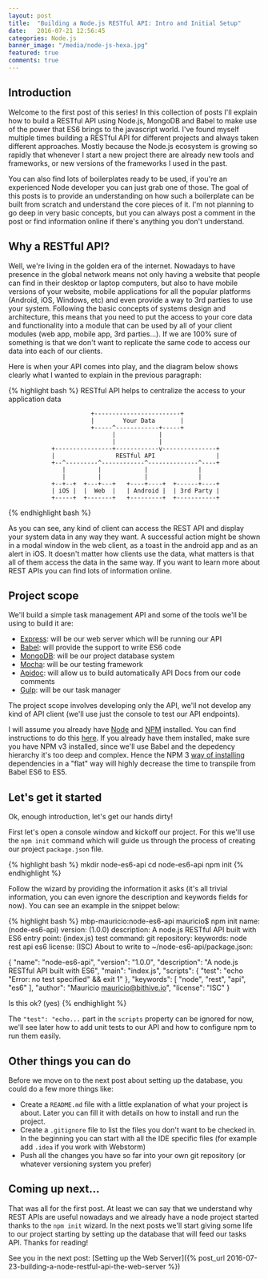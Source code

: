 ```yaml
---
layout: post
title:  "Building a Node.js RESTful API: Intro and Initial Setup"
date:   2016-07-21 12:56:45
categories: Node.js
banner_image: "/media/node-js-hexa.jpg"
featured: true
comments: true
---
```



## Introduction

Welcome to the first post of this series! In this collection of posts I'll explain how to build a RESTful API using 
Node.js, MongoDB and Babel to make use of the power that ES6 brings to the javascript world.
I've found myself multiple times building a RESTful API for different projects and always taken different approaches.
Mostly because the Node.js ecosystem is growing so rapidly that whenever I start a new project there are already new
tools and frameworks, or new versions of the frameworks I used in the past.

<!--more-->

You can also find lots of boilerplates ready to be used, if you're an experienced Node developer you can just grab one
of those. The goal of this posts is to provide an understanding on how such a boilerplate can be built from scratch
and understand the core pieces of it. I'm not planning to go deep in very basic concepts, but you can always post a comment
in the post or find information online if there's anything you don't understand.


## Why a RESTful API?

Well, we're living in the golden era of the internet. Nowadays to have presence in the global network means not only
having a website that people can find in their desktop or laptop computers, but also to have mobile versions of your
website, mobile applications for all the popular platforms (Android, iOS, Windows, etc) and even provide a way to 
3rd parties to use your system.
Following the basic concepts of systems design and architecture, this means that you need to put the access to your core
data and functionality into a module that can be used by all of your client modules (web app, mobile app, 3rd parties...).
If we are 100% sure of something is that we don't want to replicate the same code to access our data into each of our clients.

Here is when your API comes into play, and the diagram below shows clearly what I wanted to explain in the previous paragraph:

 
{% highlight bash %}
    RESTful API helps to centralize the access to your application data

                           +------------------------+
                           |        Your Data       |
                           +-----^------------+-----+
                                 |            |
                                 |            |
                +----------------+------------v---------------+
                |                 RESTful API                 |
                +--^---------^------------^--------------^----+
                   |         |            |              |
                   |         |            |              |
                +--+--+  +---+---+   +----+----+  +------+----+
                | iOS |  |  Web  |   | Android |  | 3rd Party |
                +-----+  +-------+   +---------+  +-----------+
{% endhighlight bash %}

As you can see, any kind of client can access the REST API and display your system data in any way they want. A 
successful action might be shown in a modal window in the web client, as a toast in the android app and as an alert
in iOS. It doesn't matter how clients use the data, what matters is that all of them access the data in the same
way. 
If you want to learn more about REST APIs you can find lots of information online.

## Project scope

We'll build a simple task management API and some of the tools we'll be using to build it are:

- [Express](https://expressjs.com/): will be our web server which will be running our API
- [Babel](https://babeljs.io/): will provide the support to write ES6 code
- [MongoDB](https://www.mongodb.com/): will be our project database system
- [Mocha](https://mochajs.org/): will be our testing framework
- [Apidoc](http://apidocjs.com/): will allow us to build automatically API Docs from our code comments
- [Gulp](http://gulpjs.com/): will be our task manager

The project scope involves developing only the API, we'll not develop any kind of API client (we'll use just the console
to test our API endpoints).

I will assume you already have [Node](https://nodejs.org/en/) and [NPM](https://www.npmjs.com/) installed. You can find
instructions to do this [here](https://docs.npmjs.com/getting-started/installing-node). 
If you already have them installed, make sure you have NPM v3 installed, since we'll use Babel and the depedency hierarchy
it's too deep and complex. Hence the NPM 3 [way of installing](https://docs.npmjs.com/how-npm-works/npm3) dependencies 
in a "flat" way will highly decrease the time to transpile from Babel ES6 to ES5.

## Let's get it started

Ok, enough introduction, let's get our hands dirty!

First let's open a console window and kickoff our project. For this we'll use the `npm init` command which will guide 
us through the process of creating our project `package.json` file. 

{% highlight bash %}
mkdir node-es6-api
cd node-es6-api
npm init
{% endhighlight %}

Follow the wizard by providing the information it asks (it's all trivial information, you can even ignore the description 
and keywords fields for now). You can see an example in the snippet below:

{% highlight bash %}
mbp-mauricio:node-es6-api mauricio$ npm init
name: (node-es6-api)
version: (1.0.0)
description: A node.js RESTful API built with ES6
entry point: (index.js)
test command:
git repository:
keywords: node rest api es6
license: (ISC)
About to write to ~/node-es6-api/package.json:

{
  "name": "node-es6-api",
  "version": "1.0.0",
  "description": "A node.js RESTful API built with ES6",
  "main": "index.js",
  "scripts": {
    "test": "echo \"Error: no test specified\" && exit 1"
  },
  "keywords": [ "node", "rest", "api", "es6" ],
  "author": "Mauricio <mauricio@bithive.io>",
  "license": "ISC"
}

Is this ok? (yes)
{% endhighlight %}

The `"test": "echo...` part in the `scripts` property can be ignored for now, we'll see later how to add unit tests to 
our API and how to configure npm to run them easily.

## Other things you can do

Before we move on to the next post about setting up the database, you could do a few more things like:

- Create a `README.md` file with a little explanation of what your project is about. Later you can fill it with details
on how to install and run the project.
- Create a `.gitignore` file to list the files you don't want to be checked in. In the beginning you can start with all the
IDE specific files (for example add `.idea` if you work with Webstorm)
- Push all the changes you have so far into your own git repository (or whatever versioning system you prefer)

## Coming up next...

That was all for the first post. At least we can say that we understand why REST APIs are useful nowadays and we already
have a node project started thanks to the `npm init` wizard.
In the next posts we'll start giving some life to our project starting by setting up the database that will feed our 
tasks API.
Thanks for reading! 

See you in the next post: [Setting up the Web Server]({% post_url 2016-07-23-building-a-node-restful-api-the-web-server  %})
